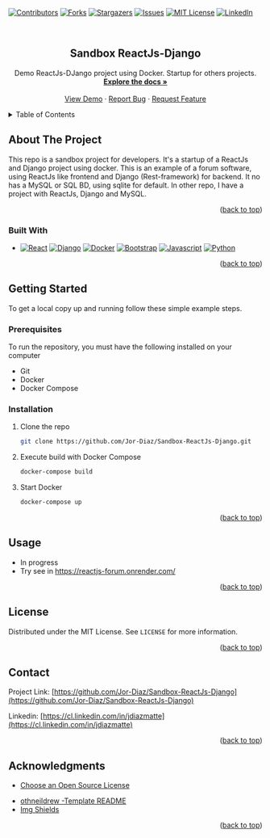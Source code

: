 <a name="readme-top"></a>

[![Contributors][contributors-shield]][contributors-url]
[![Forks][forks-shield]][forks-url]
[![Stargazers][stars-shield]][stars-url]
[![Issues][issues-shield]][issues-url]
[![MIT License][license-shield]][license-url]
[![LinkedIn][linkedin-shield]][linkedin-url]

<!-- PROJECT LOGO -->
<br />
<div align="center">
  <a href="https://github.com/Jor-Diaz/Sandbox-ReactJs-Django">
  </a>

<h2 align="center">Sandbox ReactJs-Django</h2>

  <p align="center">
    Demo ReactJs-DJango project using Docker. Startup for others projects. 
    <br />
    <a href="https://github.com/Jor-Diaz/Sandbox-ReactJs-Django"><strong>Explore the docs »</strong></a>
    <br />
    <br />
    <a href="#">View Demo</a>
    ·
    <a href="https://github.com/Jor-Diaz/Sandbox-ReactJs-Django/issues">Report Bug</a>
    ·
    <a href="https://github.com/Jor-Diaz/Sandbox-ReactJs-Django/issues">Request Feature</a>
  </p>
</div>

<!-- TABLE OF CONTENTS -->
<details>
  <summary>Table of Contents</summary>
  <ol>
    <li>
      <a href="#about-the-project">About The Project</a>
      <ul>
        <li><a href="#built-with">Built With</a></li>
      </ul>
    </li>
    <li>
      <a href="#getting-started">Getting Started</a>
      <ul>
        <li><a href="#prerequisites">Prerequisites</a></li>
        <li><a href="#installation">Installation</a></li>
      </ul>
    </li>
    <li><a href="#usage">Usage</a></li>
    <li><a href="#license">License</a></li>
    <li><a href="#contact">Contact</a></li>
    <li><a href="#acknowledgments">Acknowledgments</a></li>
  </ol>
</details>

<!-- ABOUT THE PROJECT -->

## About The Project

This repo is a sandbox project for developers. It's a startup of a ReactJs and Django project using docker. This is an example of a forum software, using ReactJs like frontend and Django (Rest-framework) for backend. It no has a MySQL or SQL BD, using sqlite for default. In other repo, I have a project with ReactJs, Django and MySQL.

<p align="right">(<a href="#readme-top">back to top</a>)</p>

### Built With

- [![React][react.js]][react-url] [![Django][django]][django-url] [![Docker][docker]][docker-url] [![Bootstrap][bootstrap]][bootstrap-url] [![Javascript][javascript]][javascript-url] [![Python][python]][python-url]

<p align="right">(<a href="#readme-top">back to top</a>)</p>

<!-- GETTING STARTED -->

## Getting Started

To get a local copy up and running follow these simple example steps.

### Prerequisites

To run the repository, you must have the following installed on your computer

- Git
- Docker
- Docker Compose

### Installation

1. Clone the repo
   ```sh
   git clone https://github.com/Jor-Diaz/Sandbox-ReactJs-Django.git
   ```
2. Execute build with Docker Compose
   ```sh
   docker-compose build
   ```
3. Start Docker
   ```sh
   docker-compose up
   ```

<p align="right">(<a href="#readme-top">back to top</a>)</p>

<!-- USAGE EXAMPLES -->

## Usage

- In progress
- Try see in https://reactjs-forum.onrender.com/
<p align="right">(<a href="#readme-top">back to top</a>)</p>

<!-- LICENSE -->

## License

Distributed under the MIT License. See `LICENSE` for more information.

<p align="right">(<a href="#readme-top">back to top</a>)</p>

<!-- CONTACT -->

## Contact

Project Link: [https://github.com/Jor-Diaz/Sandbox-ReactJs-Django](https://github.com/Jor-Diaz/Sandbox-ReactJs-Django)

Linkedin: [https://cl.linkedin.com/in/jdiazmatte](https://cl.linkedin.com/in/jdiazmatte)

<p align="right">(<a href="#readme-top">back to top</a>)</p>

<!-- ACKNOWLEDGMENTS -->

## Acknowledgments

- [Choose an Open Source License](https://choosealicense.com)

* [othneildrew -Template README](https://github.com/othneildrew/Best-README-Template)
* [Img Shields](https://shields.io)

<p align="right">(<a href="#readme-top">back to top</a>)</p>

<!-- MARKDOWN LINKS & IMAGES -->
<!-- https://www.markdownguide.org/basic-syntax/#reference-style-links -->

[contributors-shield]: https://img.shields.io/github/contributors/Jor-Diaz/Sandbox-ReactJs-Django.svg?style=for-the-badge
[contributors-url]: https://github.com/Jor-Diaz/Sandbox-ReactJs-Django/graphs/contributors
[forks-shield]: https://img.shields.io/github/forks/Jor-Diaz/Sandbox-ReactJs-Django.svg?style=for-the-badge
[forks-url]: https://github.com/Jor-Diaz/Sandbox-ReactJs-Django/network/members
[stars-shield]: https://img.shields.io/github/stars/Jor-Diaz/Sandbox-ReactJs-Django?style=for-the-badge
[stars-url]: https://github.com/Jor-Diaz/Sandbox-ReactJs-Django/stargazers
[issues-shield]: https://img.shields.io/github/issues/Jor-Diaz/Sandbox-ReactJs-Django.svg?style=for-the-badge
[issues-url]: https://github.com/Jor-Diaz/Sandbox-ReactJs-Django/issues
[license-shield]: https://img.shields.io/github/license/Jor-Diaz/Sandbox-ReactJs-Django.svg?style=for-the-badge
[license-url]: https://github.com/Jor-Diaz/Sandbox-ReactJs-Django/blob/master/LICENSE.txt
[linkedin-shield]: https://img.shields.io/badge/-LinkedIn-black.svg?style=for-the-badge&logo=linkedin&colorB=555
[linkedin-url]: https://cl.linkedin.com/in/jdiazmatte
[react.js]: https://img.shields.io/badge/React-20232A?style=for-the-badge&logo=react&logoColor=61DAFB
[react-url]: https://reactjs.org/
[bootstrap]: https://img.shields.io/badge/Bootstrap-563D7C?style=for-the-badge&logo=bootstrap&logoColor=white
[bootstrap-url]: https://getbootstrap.com
[django-url]: https://www.djangoproject.com/
[django]: https://img.shields.io/badge/Django-092E20?style=for-the-badge&logo=django&logoColor=white
[python]: https://img.shields.io/badge/Python-3776AB?style=for-the-badge&logo=python&logoColor=white
[python-url]: https://www.python.org/
[docker-url]: https://www.docker.com/
[docker]: https://img.shields.io/badge/docker-%230db7ed.svg?style=for-the-badge&logo=docker&logoColor=white
[javascript]: https://img.shields.io/badge/JavaScript-323330?style=for-the-badge&logo=javascript&logoColor=F7DF1E
[javascript-url]: https://www.javascript.com/
[html5]: https://img.shields.io/badge/HTML5-E34F26?style=for-the-badge&logo=html5&logoColor=white
[css3]: https://img.shields.io/badge/CSS3-1572B6?style=for-the-badge&logo=css3&logoColor=white
